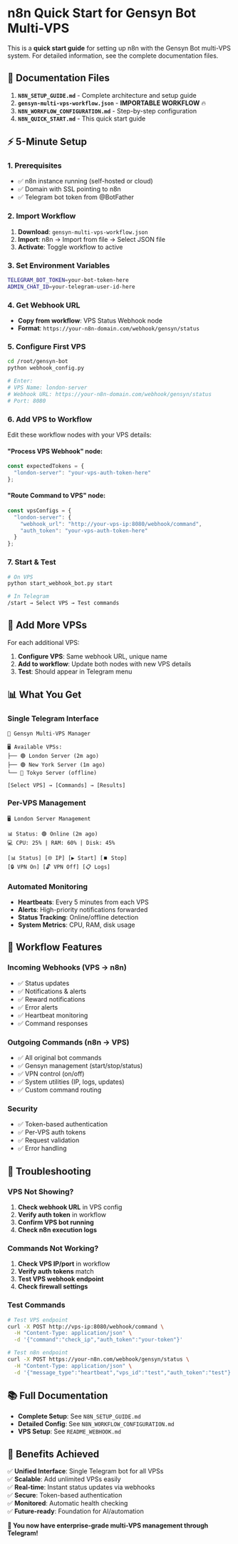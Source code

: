 # n8n Quick Start for Gensyn Bot Multi-VPS

This is a **quick start guide** for setting up n8n with the Gensyn Bot multi-VPS system. For detailed information, see the complete documentation files.

## 📁 Documentation Files

1. **`N8N_SETUP_GUIDE.md`** - Complete architecture and setup guide
2. **`gensyn-multi-vps-workflow.json`** - **IMPORTABLE WORKFLOW** 🔥
3. **`N8N_WORKFLOW_CONFIGURATION.md`** - Step-by-step configuration
4. **`N8N_QUICK_START.md`** - This quick start guide

## ⚡ 5-Minute Setup

### 1. Prerequisites
- ✅ n8n instance running (self-hosted or cloud)
- ✅ Domain with SSL pointing to n8n
- ✅ Telegram bot token from @BotFather

### 2. Import Workflow
1. **Download**: `gensyn-multi-vps-workflow.json`
2. **Import**: n8n → Import from file → Select JSON file
3. **Activate**: Toggle workflow to active

### 3. Set Environment Variables
```bash
TELEGRAM_BOT_TOKEN=your-bot-token-here
ADMIN_CHAT_ID=your-telegram-user-id-here
```

### 4. Get Webhook URL
- **Copy from workflow**: VPS Status Webhook node
- **Format**: `https://your-n8n-domain.com/webhook/gensyn/status`

### 5. Configure First VPS
```bash
cd /root/gensyn-bot
python webhook_config.py

# Enter:
# VPS Name: london-server
# Webhook URL: https://your-n8n-domain.com/webhook/gensyn/status
# Port: 8080
```

### 6. Add VPS to Workflow
Edit these workflow nodes with your VPS details:

#### "Process VPS Webhook" node:
```javascript
const expectedTokens = {
  "london-server": "your-vps-auth-token-here"
};
```

#### "Route Command to VPS" node:
```javascript
const vpsConfigs = {
  "london-server": {
    "webhook_url": "http://your-vps-ip:8080/webhook/command",
    "auth_token": "your-vps-auth-token-here"
  }
};
```

### 7. Start & Test
```bash
# On VPS
python start_webhook_bot.py start

# In Telegram
/start → Select VPS → Test commands
```

## 🔄 Add More VPSs

For each additional VPS:

1. **Configure VPS**: Same webhook URL, unique name
2. **Add to workflow**: Update both nodes with new VPS details
3. **Test**: Should appear in Telegram menu

## 📊 What You Get

### Single Telegram Interface
```
🤖 Gensyn Multi-VPS Manager

🖥️ Available VPSs:
├── 🟢 London Server (2m ago)
├── 🟢 New York Server (1m ago)  
└── 🔴 Tokyo Server (offline)

[Select VPS] → [Commands] → [Results]
```

### Per-VPS Management
```
🖥️ London Server Management

📊 Status: 🟢 Online (2m ago)
💻 CPU: 25% | RAM: 60% | Disk: 45%

[📊 Status] [🌐 IP] [▶️ Start] [⏹️ Stop]
[🔒 VPN On] [🔓 VPN Off] [📋 Logs]
```

### Automated Monitoring
- **Heartbeats**: Every 5 minutes from each VPS
- **Alerts**: High-priority notifications forwarded
- **Status Tracking**: Online/offline detection
- **System Metrics**: CPU, RAM, disk usage

## 🔧 Workflow Features

### Incoming Webhooks (VPS → n8n)
- ✅ Status updates
- ✅ Notifications & alerts  
- ✅ Reward notifications
- ✅ Error alerts
- ✅ Heartbeat monitoring
- ✅ Command responses

### Outgoing Commands (n8n → VPS)
- ✅ All original bot commands
- ✅ Gensyn management (start/stop/status)
- ✅ VPN control (on/off)
- ✅ System utilities (IP, logs, updates)
- ✅ Custom command routing

### Security
- ✅ Token-based authentication
- ✅ Per-VPS auth tokens
- ✅ Request validation
- ✅ Error handling

## 🚨 Troubleshooting

### VPS Not Showing?
1. **Check webhook URL** in VPS config
2. **Verify auth token** in workflow
3. **Confirm VPS bot running**
4. **Check n8n execution logs**

### Commands Not Working?
1. **Check VPS IP/port** in workflow
2. **Verify auth tokens** match
3. **Test VPS webhook endpoint**
4. **Check firewall settings**

### Test Commands
```bash
# Test VPS endpoint
curl -X POST http://vps-ip:8080/webhook/command \
  -H "Content-Type: application/json" \
  -d '{"command":"check_ip","auth_token":"your-token"}'

# Test n8n endpoint  
curl -X POST https://your-n8n.com/webhook/gensyn/status \
  -H "Content-Type: application/json" \
  -d '{"message_type":"heartbeat","vps_id":"test","auth_token":"test"}'
```

## 📚 Full Documentation

- **Complete Setup**: See `N8N_SETUP_GUIDE.md`
- **Detailed Config**: See `N8N_WORKFLOW_CONFIGURATION.md`
- **VPS Setup**: See `README_WEBHOOK.md`

## 🎯 Benefits Achieved

✅ **Unified Interface**: Single Telegram bot for all VPSs  
✅ **Scalable**: Add unlimited VPSs easily  
✅ **Real-time**: Instant status updates via webhooks  
✅ **Secure**: Token-based authentication  
✅ **Monitored**: Automatic health checking  
✅ **Future-ready**: Foundation for AI/automation  

**🎉 You now have enterprise-grade multi-VPS management through Telegram!**

